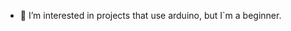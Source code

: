 
- 👀 I’m interested in projects that use arduino, but I`m a beginner.


<!---
alvanascimento/alvanascimento is a ✨ special ✨ repository because its `README.md` (this file) appears on your GitHub profile.
You can click the Preview link to take a look at your changes.
--->
